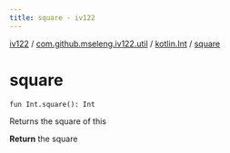 ```yaml
---
title: square - iv122
---
```


[iv122](../../index.md) / [com.github.mseleng.iv122.util](../index.md) / [kotlin.Int](index.md) / [square](.)

# square

`fun Int.square(): Int`

Returns the square of this

**Return**
the square

